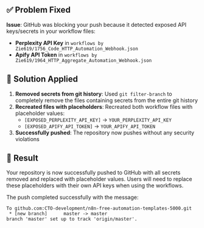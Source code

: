 ## ✅ Problem Fixed

**Issue**: GitHub was blocking your push because it detected exposed API keys/secrets in your workflow files:

- **Perplexity API Key** in `workflows by Zie619/1756_Code_HTTP_Automation_Webhook.json`
- **Apify API Token** in `workflows by Zie619/1964_HTTP_Aggregate_Automation_Webhook.json`

## 🔧 Solution Applied

1. **Removed secrets from git history**: Used `git filter-branch` to completely remove the files containing secrets from the entire git history
2. **Recreated files with placeholders**: Recreated both workflow files with placeholder values:
   - `[EXPOSED_PERPLEXITY_API_KEY]` → `YOUR_PERPLEXITY_API_KEY`
   - `[EXPOSED_APIFY_API_TOKEN]` → `YOUR_APIFY_API_TOKEN`
3. **Successfully pushed**: The repository now pushes without any security violations

## 🚀 Result

Your repository is now successfully pushed to GitHub with all secrets removed and replaced with placeholder values. Users will need to replace these placeholders with their own API keys when using the workflows.

The push completed successfully with the message:

```
To github.com:CTO-development/n8n-free-automation-templates-5000.git
 * [new branch]      master -> master
branch 'master' set up to track 'origin/master'.
```
